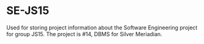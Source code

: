 # SE-JS15
Used for storing project information about the Software Engineering project for group JS15. The project is #14, DBMS for Silver Meriadian.
